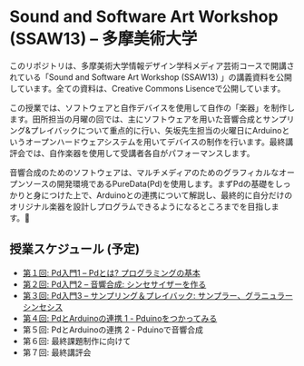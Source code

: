 Sound and Software Art Workshop (SSAW13) – 多摩美術大学
================

このリポジトリは、多摩美術大学情報デザイン学科メディア芸術コースで開講されている「Sound and Software Art Workshop (SSAW13) 」の講義資料を公開しています。全ての資料は、Creative Commons Lisenceで公開しています。

この授業では、ソフトウェアと自作デバイスを使用して自作の「楽器」を制作します。田所担当の月曜の回では、主にソフトウェアを用いた音響合成とサンプリング&プレイバックについて重点的に行い、矢坂先生担当の火曜日にArduinoというオープンハードウェアシステムを用いてデバイスの制作を行います。最終講評会では、自作楽器を使用して受講者各自がパフォーマンスします。

音響合成のためのソフトウェアは、マルチメディアのためのグラフィカルなオープンソースの開発環境であるPureData(Pd)を使用します。まずPdの基礎をしっかりと身につけた上で、Arduinoとの連携について解説し、最終的に自分だけのオリジナル楽器を設計しプログラムできるようになるところまでを目指します。

## 授業スケジュール (予定)

* [第１回: Pd入門1 – Pdとは? プログラミングの基本](https://github.com/tado/tamabi_ssaw13/blob/master/ssaw130415.md)
* [第２回: Pd入門2 – 音響合成: シンセサイザーを作る](https://github.com/tado/tamabi_ssaw13/blob/master/ssaw130422.md)
* [第３回: Pd入門3 – サンプリング＆プレイバック: サンプラー、グラニュラーシンセシス](https://github.com/tado/tamabi_ssaw13/blob/master/ssaw130506.md)
* [第４回: PdとArduinoの連携 1 - Pduinoをつかってみる](https://github.com/tado/tamabi_ssaw13/blob/master/ssaw130513.md)
* 第５回: PdとArduinoの連携 2 - Pduinoで音響合成
* 第６回: 最終課題制作に向けて
* 第７回: 最終講評会
